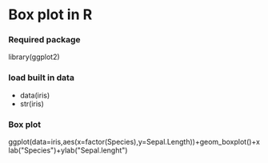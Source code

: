 
# Box plot in R
### Required package
library(ggplot2)

### load built in data
- data(iris)
- str(iris)

### Box plot
ggplot(data=iris,aes(x=factor(Species),y=Sepal.Length))+geom_boxplot()+xlab("Species")+ylab("Sepal.lenght")
